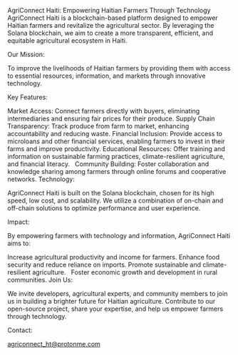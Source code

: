 AgriConnect Haiti: Empowering Haitian Farmers Through Technology
AgriConnect Haiti is a blockchain-based platform designed to empower Haitian farmers and revitalize the agricultural sector. By leveraging the Solana blockchain, we aim to create a more transparent, efficient, and equitable agricultural ecosystem in Haiti.

Our Mission:

To improve the livelihoods of Haitian farmers by providing them with access to essential resources, information, and markets through innovative technology.   

Key Features:

Market Access: Connect farmers directly with buyers, eliminating intermediaries and ensuring fair prices for their produce.
Supply Chain Transparency: Track produce from farm to market, enhancing accountability and reducing waste.
Financial Inclusion: Provide access to microloans and other financial services, enabling farmers to invest in their farms and improve productivity.
Educational Resources: Offer training and information on sustainable farming practices, climate-resilient agriculture, and financial literacy.   
Community Building: Foster collaboration and knowledge sharing among farmers through online forums and cooperative networks.
Technology:

AgriConnect Haiti is built on the Solana blockchain, chosen for its high speed, low cost, and scalability. We utilize a combination of on-chain and off-chain solutions to optimize performance and user experience.

Impact:

By empowering farmers with technology and information, AgriConnect Haiti aims to:

Increase agricultural productivity and income for farmers.
Enhance food security and reduce reliance on imports.
Promote sustainable and climate-resilient agriculture.   
Foster economic growth and development in rural communities.
Join Us:

We invite developers, agricultural experts, and community members to join us in building a brighter future for Haitian agriculture. Contribute to our open-source project, share your expertise, and help us empower farmers through technology.

Contact:

agriconnect_ht@protonme.com
